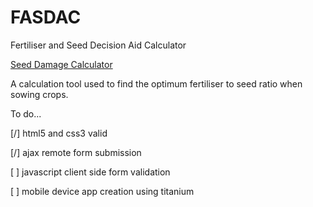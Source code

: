 FASDAC
======

Fertiliser and Seed Decision Aid Calculator

[Seed Damage Calculator](http://seed-damage-calculator.herokuapp.com)

A calculation tool used to find the optimum fertiliser to seed ratio when sowing crops.

To do...

[/] html5 and css3 valid

[/] ajax remote form submission

[ ] javascript client side form validation

[ ] mobile device app creation using titanium
